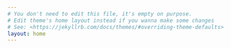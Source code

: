 ```yaml
---
# You don't need to edit this file, it's empty on purpose.
# Edit theme's home layout instead if you wanna make some changes
# See: <https://jekyllrb.com/docs/themes/#overriding-theme-defaults>
layout: home
---
```

